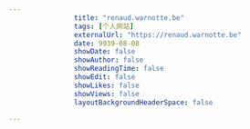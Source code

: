 ---
                title: "renaud.warnotte.be"
                tags: [个人网站]
                externalUrl: "https://renaud.warnotte.be"
                date: 9939-08-08
                showDate: false
                showAuthor: false
                showReadingTime: false
                showEdit: false
                showLikes: false
                showViews: false
                layoutBackgroundHeaderSpace: false
                ---

